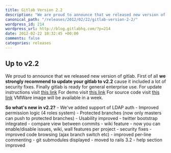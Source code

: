 ```yaml
--- 
title: Gitlab Version 2.2
description: "We are proud to announce that we released new version of gitlab. Find more information here!"
canonical_path: "/releases/2012/02/22/gitlab-version-2-2/"
wordpress_id: 214
wordpress_url: http://blog.gitlabhq.com/?p=214
date: 2012-02-22 10:32:45 +00:00
comments: false
categories: releases
---
```

<h2>Up to v2.2</h2>

<p>
We proud to announce that we released new version of gitlab.
First of all <strong>we strongly recommend to update your gitlab to v2.2</strong> cause it included a lot of security fixes.
Finally gitlab is ready for general enterprise use.
For update instructions visit <a href="https://github.com/gitlabhq/gitlabhq/wiki/From-2.1-to-2.2">this link</a>
For demo visit <a href="https://about.gitlab.com/demo/">this link</a>
For source code visit <a href="https://github.com/gitlabhq/gitlabhq">this link</a>
VMWare image will be available in a week. 
</p>
<div>
<strong>So what's new in v2.2?</strong>
- We've added support of LDAP auth
- Improved permission logic (4 roles system)
- Protected branches (now only masters can push to protected branches)
- Usability improved
- twitter bootstrap integrated
- compare view between commits
- wiki feature
- now you can enable/disable issues, wiki, wall features per project
- security fixes
- improved code browsing (ajax branch switch etc)
- improved per-line commenting
- git submodules displayed
- moved to rails 3.2
- help section improved
</div>
